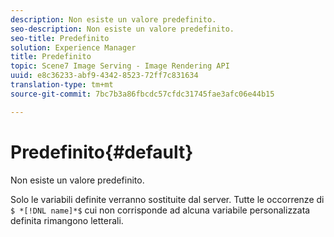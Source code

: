 ```yaml
---
description: Non esiste un valore predefinito.
seo-description: Non esiste un valore predefinito.
seo-title: Predefinito
solution: Experience Manager
title: Predefinito
topic: Scene7 Image Serving - Image Rendering API
uuid: e8c36233-abf9-4342-8523-72ff7c831634
translation-type: tm+mt
source-git-commit: 7bc7b3a86fbcdc57cfdc31745fae3afc06e44b15

---
```



# Predefinito{#default}

Non esiste un valore predefinito.

Solo le variabili definite verranno sostituite dal server. Tutte le occorrenze di `$ *[!DNL name]*$` cui non corrisponde ad alcuna variabile personalizzata definita rimangono letterali.
